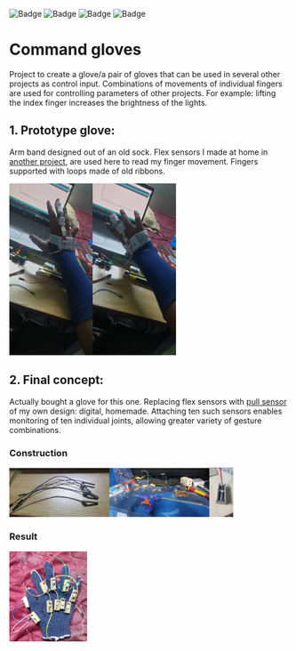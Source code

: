 ![Badge](https://img.shields.io/badge/Concept-Finalised-green)
![Badge](https://img.shields.io/badge/Theory-Completed-green)
![Badge](https://img.shields.io/badge/Prototype-Tested-green)
![Badge](https://img.shields.io/badge/Final%20Version-In%20progress-blue)

# Command gloves

Project to create a glove/a pair of gloves that can be used in several other projects as control input. Combinations of movements of individual fingers are used for controlling parameters of other projects. For example: lifting the index finger increases the brightness of the lights.

## 1. Prototype glove:
Arm band designed out of an old sock. Flex sensors I made at home in [another project](https://github.com/Roboramv2/Random-projects), are used here to read my finger movement. Fingers supported with loops made of old ribbons.

<img src="./images/proto1.jpeg" width="150"/><img src="./images/proto2.jpeg" width="150"/>

## 2. Final concept:
Actually bought a glove for this one. Replacing flex sensors with [pull sensor](https://github.com/Roboramv2/Random-projects) of my own design: digital, homemade. Attaching ten such sensors enables monitoring of ten individual joints, allowing greater variety of gesture combinations.

### Construction
<img src="./images/const1.jpg" width="180"/><img src="./images/const2.jpg" width="180"/><img src="./images/const3.jpg" width="43"/>

### Result
<img src="./images/fincon.jpg" width="140"/>